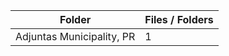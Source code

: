 | Folder                    |   Files / Folders |
|---------------------------|-------------------|
| Adjuntas Municipality, PR |                 1 |